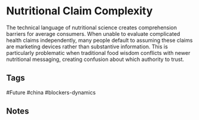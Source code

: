 # Nutritional Claim Complexity

The technical language of nutritional science creates comprehension barriers for average consumers. When unable to evaluate complicated health claims independently, many people default to assuming these claims are marketing devices rather than substantive information.    This is particularly problematic when traditional food wisdom conflicts with newer nutritional messaging, creating confusion about which authority to trust.

## Tags
#Future #china #blockers-dynamics

## Notes
<!-- Add your notes here -->
